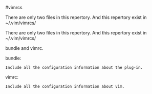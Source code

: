 #vimrcs

There are only two files in this repertory. 
And this repertory exist in ~/.vim/vimrcs/

There are only two files in this repertory. And this repertory exist in ~/.vim/vimrcs/

bundle and vimrc.

bundle:

    Include all the configuration information about the plug-in.

vimrc:
    
    Include all the configuration information about vim.
